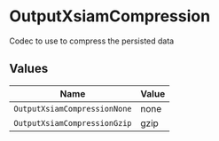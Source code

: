 # OutputXsiamCompression

Codec to use to compress the persisted data


## Values

| Name                         | Value                        |
| ---------------------------- | ---------------------------- |
| `OutputXsiamCompressionNone` | none                         |
| `OutputXsiamCompressionGzip` | gzip                         |